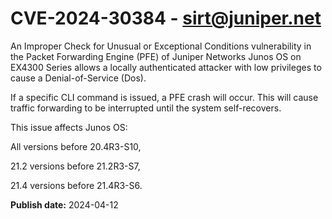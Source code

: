 # CVE-2024-30384 - sirt@juniper.net

An Improper Check for Unusual or Exceptional Conditions vulnerability in the Packet Forwarding Engine (PFE) of Juniper Networks Junos OS on EX4300 Series allows a locally authenticated attacker with low privileges to cause a Denial-of-Service (Dos).

If a specific CLI command is issued, a PFE crash will occur. This will cause traffic forwarding to be interrupted until the system self-recovers. 

This issue affects Junos OS: 

All versions before 20.4R3-S10,

21.2 versions before 21.2R3-S7,

21.4 versions before 21.4R3-S6.

**Publish date:** 2024-04-12
